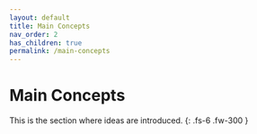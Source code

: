 ```yaml
---
layout: default
title: Main Concepts
nav_order: 2
has_children: true
permalink: /main-concepts
---
```


# Main Concepts

This is the section where ideas are introduced.
{: .fs-6 .fw-300 }